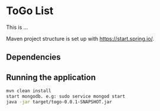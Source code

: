# ToGo List
This is ... 

Maven project structure is set up with https://start.spring.io/.

## Dependencies

## Running the application
```bash
mvn clean install
start mongodb. e.g: sudo service mongod start
java -jar target/togo-0.0.1-SNAPSHOT.jar
```
